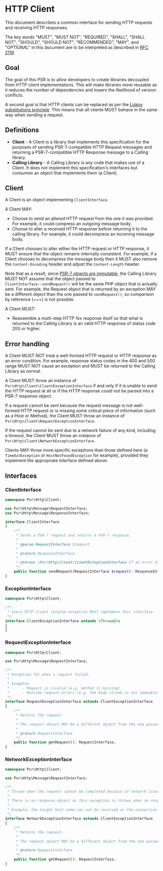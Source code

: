 HTTP Client
===========

This document describes a common interface for sending HTTP requests and receiving HTTP responses.

The key words "MUST", "MUST NOT", "REQUIRED", "SHALL", "SHALL NOT", "SHOULD",
"SHOULD NOT", "RECOMMENDED", "MAY", and "OPTIONAL" in this document are to be
interpreted as described in [RFC 2119](http://tools.ietf.org/html/rfc2119).

## Goal

The goal of this PSR is to allow developers to create libraries decoupled from HTTP client
implementations. This will make libraries more reusable as it reduces the number of
dependencies and lowers the likelihood of version conflicts.

A second goal is that HTTP clients can be replaced as per the
[Liskov substitutions principle][Liskov]. This means that all clients MUST behave in the
same way when sending a request.

## Definitions

* **Client** - A Client is a library that implements this specification for the purposes of
sending PSR-7-compatible HTTP Request messages and returning a PSR-7-compatible HTTP Response message to a Calling library.
* **Calling Library** - A Calling Library is any code that makes use of a Client.  It does not implement
this specification's interfaces but consumes an object that implements them (a Client).

## Client

A Client is an object implementing `ClientInterface`.

A Client MAY:

* Choose to send an altered HTTP request from the one it was provided. For example, it could
compress an outgoing message body.
* Choose to alter a received HTTP response before returning it to the calling library. For example, it could
decompress an incoming message body.

If a Client chooses to alter either the HTTP request or HTTP response, it MUST ensure that the
object remains internally consistent.  For example, if a Client chooses to decompress the message
body then it MUST also remove the `Content-Encoding` header and adjust the `Content-Length` header.

Note that as a result, since [PSR-7 objects are immutable](https://github.com/php-fig/fig-standards/blob/master/accepted/PSR-7-http-message-meta.md#why-value-objects),
the Calling Library MUST NOT assume that the object passed to `ClientInterface::sendRequest()` will be the same PHP object
that is actually sent. For example, the Request object that is returned by an exception MAY be a different object than
the one passed to `sendRequest()`, so comparison by reference (===) is not possible.

A Client MUST:

* Reassemble a multi-step HTTP 1xx response itself so that what is returned to the Calling Library is an valid HTTP response
of status code 200 or higher.

## Error handling

A Client MUST NOT treat a well-formed HTTP request or HTTP response as an error condition. For example, response
status codes in the 400 and 500 range MUST NOT cause an exception and MUST be returned to the Calling Library as normal.

A Client MUST throw an instance of `Psr\Http\Client\ClientExceptionInterface` if and only if it is unable to send
the HTTP request at all or if the HTTP response could not be parsed into a PSR-7 response object.

If a request cannot be sent because the request message is not well-formed HTTP request or is missing some critical
piece of information (such as a Host or Method), the Client MUST throw an instance of `Psr\Http\Client\RequestExceptionInterface`.

If the request cannot be sent due to a network failure of any kind, including a timeout, the Client MUST throw an
instance of `Psr\Http\Client\NetworkExceptionInterface`.

Clients MAY throw more specific exceptions than those defined here (a `TimeOutException` or `HostNotFoundException` for
example), provided they implement the appropriate interface defined above.

## Interfaces

### ClientInterface

```php
namespace Psr\Http\Client;

use Psr\Http\Message\RequestInterface;
use Psr\Http\Message\ResponseInterface;

interface ClientInterface
{
    /**
     * Sends a PSR-7 request and returns a PSR-7 response.
     *
     * @param RequestInterface $request
     *
     * @return ResponseInterface
     *
     * @throws \Psr\Http\Client\ClientExceptionInterface If an error happens while processing the request.
     */
    public function sendRequest(RequestInterface $request): ResponseInterface;
}
```

### ExceptionInterface

```php
namespace Psr\Http\Client;

/**
 * Every HTTP client related exception MUST implement this interface.
 */
interface ClientExceptionInterface extends \Throwable
{
}
```

### RequestExceptionInterface

```php
namespace Psr\Http\Client;

use Psr\Http\Message\RequestInterface;

/**
 * Exception for when a request failed.
 *
 * Examples:
 *      - Request is invalid (e.g. method is missing)
 *      - Runtime request errors (e.g. the body stream is not seekable)
 */
interface RequestExceptionInterface extends ClientExceptionInterface
{
    /**
     * Returns the request.
     *
     * The request object MAY be a different object from the one passed to ClientInterface::sendRequest()
     *
     * @return RequestInterface
     */
    public function getRequest(): RequestInterface;
}
```

### NetworkExceptionInterface

```php
namespace Psr\Http\Client;

use Psr\Http\Message\RequestInterface;

/**
 * Thrown when the request cannot be completed because of network issues.
 *
 * There is no response object as this exception is thrown when no response has been received.
 *
 * Example: the target host name can not be resolved or the connection failed.
 */
interface NetworkExceptionInterface extends ClientExceptionInterface
{
    /**
     * Returns the request.
     *
     * The request object MAY be a different object from the one passed to ClientInterface::sendRequest()
     *
     * @return RequestInterface
     */
    public function getRequest(): RequestInterface;
}
```

[Liskov]: https://en.wikipedia.org/wiki/Liskov_substitution_principle

<!-- ready: no -->
<!-- revision: 00b5476eee0dfc1a0105186c609dc2b0c063bf40 -->